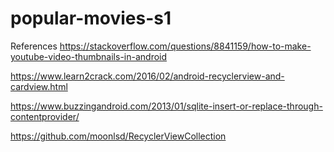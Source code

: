 # popular-movies-s1

References
https://stackoverflow.com/questions/8841159/how-to-make-youtube-video-thumbnails-in-android

https://www.learn2crack.com/2016/02/android-recyclerview-and-cardview.html

https://www.buzzingandroid.com/2013/01/sqlite-insert-or-replace-through-contentprovider/

https://github.com/moonlsd/RecyclerViewCollection
